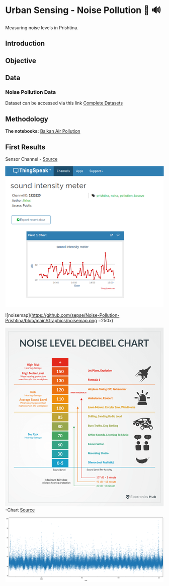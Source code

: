 # Urban Sensing - Noise Pollution :closed_book: :loud_sound:

Measuring noise levels in Prishtina.

## Introduction

## Objective

## Data
### Noise Pollution Data

Dataset can be accessed via this link [Complete Datasets](https://drive.google.com/drive/folders/1jQUcwHCfegaoPiOR3yDSgqbY3zlYsIAx?usp=sharing)


## Methodology 

**The notebooks:** [Balkan Air Pollution](https://github.com/sepse/COVAir-Balkans/blob/main/balkan_pollution.ipynb)

## First Results

Sensor Channel - [Source](https://thingspeak.com/channels/1922620)

![noisePRI](https://github.com/sepse/Noise-Pollution-Prishtina/blob/main/Graphics/noisePRI.png)

![noisemap](https://github.com/sepse/Noise-Pollution-Prishtina/blob/main/Graphics/noisemap.png =250x)

![noiseLevel](https://github.com/sepse/Noise-Pollution-Prishtina/blob/main/Graphics/NOISE-LEVEL-DECIBEL-CHART.png)
-Chart [Source](https://www.electronicshub.org/noise-level-decibels-chart/)

![noiselevel](https://github.com/sepse/Noise-Pollution-Prishtina/blob/main/Graphics/noise_levels.png)
